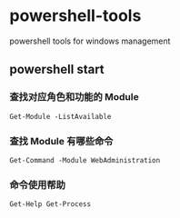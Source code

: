 # powershell-tools
powershell tools for windows management
## powershell start
### 查找对应角色和功能的 Module
`Get-Module -ListAvailable`
### 查找 Module 有哪些命令
`Get-Command -Module WebAdministration`
### 命令使用帮助
`Get-Help Get-Process`
